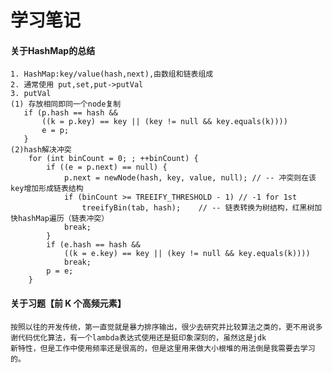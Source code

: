 # 学习笔记

#### 关于HashMap的总结
    1. HashMap:key/value(hash,next),由数组和链表组成
    2. 通常使用 put,set,put->putVal
    3. putVal
    (1) 存放相同即同一个node复制
       if (p.hash == hash &&
           ((k = p.key) == key || (key != null && key.equals(k))))
           e = p;
       }
    (2)hash解决冲突
        for (int binCount = 0; ; ++binCount) {
            if ((e = p.next) == null) {
                p.next = newNode(hash, key, value, null); // -- 冲突则在该key增加形成链表结构
                if (binCount >= TREEIFY_THRESHOLD - 1) // -1 for 1st
                    treeifyBin(tab, hash);    // -- 链表转换为树结构，红黑树加快hashMap遍历（链表冲突）
                break;
            }
            if (e.hash == hash &&
                ((k = e.key) == key || (key != null && key.equals(k))))
                break;
            p = e;
        }

#### 关于习题【前 K 个高频元素】
    按照以往的开发传统，第一直觉就是暴力排序输出，很少去研究并比较算法之类的，更不用说多谢代码优化算法，有一个lambda表达式使用还是挺印象深刻的，虽然这是jdk
    新特性，但是工作中使用频率还是很高的，但是这里用来做大小根堆的用法倒是我需要去学习的。
